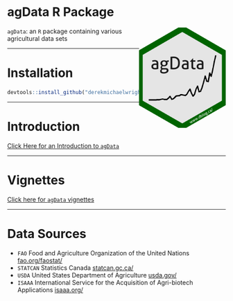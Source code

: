 agData R Package
================

<img src="agData.png" align="right" width = "200px" />

`agData`: an `R` package containing various agricultural data sets

-----

# Installation

``` r
devtools::install_github("derekmichaelwright/agData")
```

-----

# Introduction

[Click Here for an Introduction to
`agData`](https://dblog.netlify.com/agdata/introduction_to_agdata/)

-----

# Vignettes

[Click here for `agData`
vignettes](https://dblog.netlify.com/#02_agData)

-----

# Data Sources

  - `FAO` Food and Agriculture Organization of the United Nations
    [fao.org/faostat/](fao.org/faostat/)
  - `STATCAN` Statistics Canada [statcan.gc.ca/](statcan.gc.ca/)
  - `USDA` United States Department of Agriculture
    [usda.gov/](usda.gov/)
  - `ISAAA` International Service for the Acquisition of Agri-biotech
    Applications [isaaa.org/](isaaa.org/)
